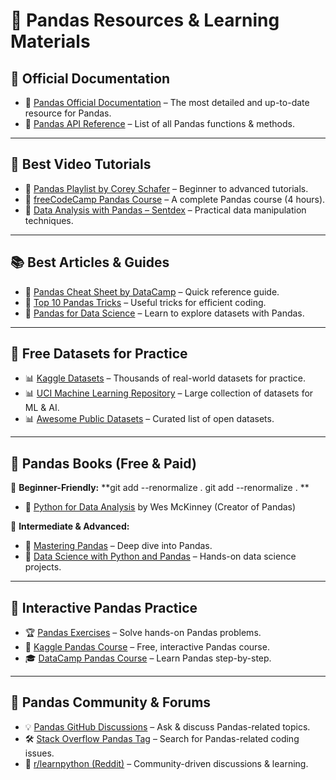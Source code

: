 # 📌 Pandas Resources & Learning Materials  

## 📖 Official Documentation  
- 📌 [Pandas Official Documentation](https://pandas.pydata.org/docs/) – The most detailed and up-to-date resource for Pandas.  
- 📌 [Pandas API Reference](https://pandas.pydata.org/docs/reference/index.html) – List of all Pandas functions & methods.  

---

## 🎥 Best Video Tutorials  
- 🎥 [Pandas Playlist by Corey Schafer](https://www.youtube.com/playlist?list=PL-osiE80TeTt2d9bfVyTiXJA-UTHn6WwU) – Beginner to advanced tutorials.  
- 🎥 [freeCodeCamp Pandas Course](https://www.youtube.com/watch?v=vmEHCJofslg) – A complete Pandas course (4 hours).  
- 🎥 [Data Analysis with Pandas – Sentdex](https://www.youtube.com/playlist?list=PLQVvvaa0QuDfwnDTZbTcgEb9FWGcQ0bCl) – Practical data manipulation techniques.  

---

## 📚 Best Articles & Guides  
- 📜 [Pandas Cheat Sheet by DataCamp](https://www.datacamp.com/cheat-sheet/pandas-cheat-sheet-for-data-science-in-python) – Quick reference guide.  
- 📜 [Top 10 Pandas Tricks](https://towardsdatascience.com/10-python-pandas-tricks-to-make-data-analysis-easier-87884ad36fdd) – Useful tricks for efficient coding.  
- 📜 [Pandas for Data Science](https://realpython.com/pandas-python-explore-dataset/) – Learn to explore datasets with Pandas.  

---

## 📂 Free Datasets for Practice  
- 📊 [Kaggle Datasets](https://www.kaggle.com/datasets) – Thousands of real-world datasets for practice.  
- 📊 [UCI Machine Learning Repository](https://archive.ics.uci.edu/ml/index.php) – Large collection of datasets for ML & AI.  
- 📊 [Awesome Public Datasets](https://github.com/awesomedata/awesome-public-datasets) – Curated list of open datasets.  

---

## 📜 Pandas Books (Free & Paid)  
📘 **Beginner-Friendly:**  **git add --renormalize .
git add --renormalize .
**
- 📕 [Python for Data Analysis](https://www.oreilly.com/library/view/python-for-data/9781491957653/) by Wes McKinney (Creator of Pandas)  

📘 **Intermediate & Advanced:**  
- 📗 [Mastering Pandas](https://www.packtpub.com/product/mastering-pandas-second-edition/9781789806973) – Deep dive into Pandas.  
- 📙 [Data Science with Python and Pandas](https://www.manning.com/books/data-science-bookcamp) – Hands-on data science projects.  

---

## 🚀 Interactive Pandas Practice  
- 🏆 [Pandas Exercises](https://www.w3resource.com/python-exercises/pandas/index.php) – Solve hands-on Pandas problems.  
- 🎯 [Kaggle Pandas Course](https://www.kaggle.com/learn/pandas) – Free, interactive Pandas course.  
- 🎓 [DataCamp Pandas Course](https://www.datacamp.com/courses/pandas-foundations) – Learn Pandas step-by-step.  

---

## 💬 Pandas Community & Forums  
- 💡 [Pandas GitHub Discussions](https://github.com/pandas-dev/pandas/discussions) – Ask & discuss Pandas-related topics.  
- 🛠️ [Stack Overflow Pandas Tag](https://stackoverflow.com/questions/tagged/pandas) – Search for Pandas-related coding issues.  
- 📢 [r/learnpython (Reddit)](https://www.reddit.com/r/learnpython/) – Community-driven discussions & learning.  
